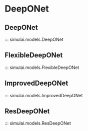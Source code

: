 # DeepONet

## DeepONet
::: simulai.models.DeepONet
## FlexibleDeepONet
::: simulai.models.FlexibleDeepONet
## ImprovedDeepONet
::: simulai.models.ImprovedDeepONet
## ResDeepONet
::: simulai.models.ResDeepONet

